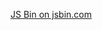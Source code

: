

<a class="jsbin-embed" href="http://jsbin.com/yizuce/edit?js,output">JS Bin on jsbin.com</a><script src="http://static.jsbin.com/js/embed.min.js?3.34.2"></script>


